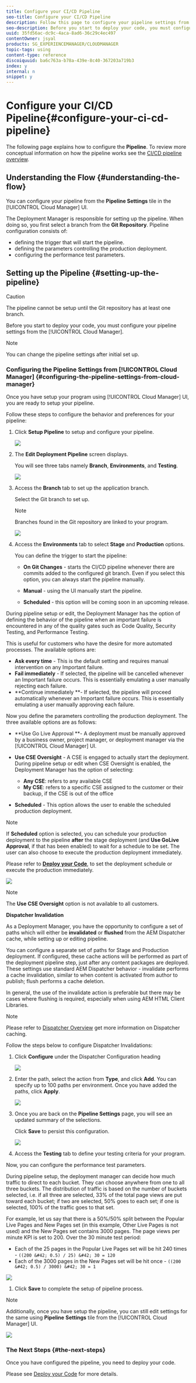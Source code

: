 ```yaml
---
title: Configure your CI/CD Pipeline
seo-title: Configure your CI/CD Pipeline
description: Follow this page to configure your pipeline settings from the Cloud Manager.
seo-description: Before you start to deploy your code, you must configure your pipeline settings from the AEM Cloud Manager. 
uuid: 35fd56ac-dc9c-4aca-8ad6-36c29c4ec497
contentOwner: jsyal
products: SG_EXPERIENCEMANAGER/CLOUDMANAGER
topic-tags: using
content-type: reference
discoiquuid: ba6c763a-b78a-439e-8c40-367203a719b3
index: y
internal: n
snippet: y
---
```


# Configure your CI/CD Pipeline{#configure-your-ci-cd-pipeline}

The following page explains how to configure the **Pipeline**. To review more conceptual information on how the pipeline works see the [CI/CD pipeline overview](ci-cd-pipeline.md).

## Understanding the Flow {#understanding-the-flow}

You can configure your pipeline from the **Pipeline Settings** tile in the [!UICONTROL Cloud Manager] UI.

The Deployment Manager is responsible for setting up the pipeline. When doing so, you first select a branch from the **Git Repository**. Pipeline configuration consists of:

* defining the trigger that will start the pipeline.
* defining the parameters controlling the production deployment.
* configuring the performance test parameters.

## Setting up the Pipeline {#setting-up-the-pipeline}

>[!CAUTION]
>
>The pipeline cannot be setup until the Git repository has at least one branch.

Before you start to deploy your code, you must configure your pipeline settings from the [!UICONTROL Cloud Manager].

>[!NOTE]
>
>You can change the pipeline settings after initial set up.

### Configuring the Pipeline Settings from [!UICONTROL Cloud Manager] {#configuring-the-pipeline-settings-from-cloud-manager}

Once you have setup your program using [!UICONTROL Cloud Manager] UI, you are ready to setup your pipeline.

Follow these steps to configure the behavior and preferences for your pipeline:

1. Click **Setup Pipeline** to setup and configure your pipeline.

   ![](assets/screen_shot_2018-07-18at105633pm.png)

1. The **Edit Deployment Pipeline** screen displays.

   You will see three tabs namely **Branch**, **Environments**, and **Testing**.

   ![](assets/screen_shot_2018-06-04at23950pm.png)

1. Access the **Branch** tab to set up the application branch.

   Select the Git branch to set up.

   >[!NOTE]
   >
   >Branches found in the Git repository are linked to your program.

   ![](assets/screen_shot_2018-06-04at124228pm.png)

1. Access the **Environments** tab to select **Stage** and **Production** options.

   You can define the trigger to start the pipeline:

    * **On Git Changes** - starts the CI/CD pipeline whenever there are commits added to the configured git branch. Even if you select this option, you can always start the pipeline manually.  
    
    * **Manual** - using the UI manually start the pipeline.
    * **Scheduled** - this option will be coming soon in an upcoming release.



During pipeline setup or edit, the Deployment Manager has the option of defining the behavior of the pipeline when an important failure is encountered in any of the quality gates such as Code Quality, Security Testing, and Performance Testing.

This is useful for customers who have the desire for more automated processes. The available options are:

* **Ask every time** - This is the default setting and requires manual intervention on any Important failure.
* **Fail immediately** - If selected, the pipeline will be cancelled whenever an Important failure occurs. This is essentially emulating a user manually rejecting each failure.
* **Continue immediately **- If selected, the pipeline will proceed automatically whenever an Important failure occurs. This is essentially emulating a user manually approving each failure.

Now you define the parameters controlling the production deployment. The three available options are as follows:

* **Use Go Live Approval **- A deployment must be manually approved by a business owner, project manager, or deployment manager via the [!UICONTROL Cloud Manager] UI.
* **Use CSE Oversight** - A CSE is engaged to actually start the deployment. During pipeline setup or edit when CSE Oversight is enabled, the Deployment Manager has the option of selecting:

  * **Any CSE**: refers to any available CSE  
  * **My CSE**: refers to a specific CSE assigned to the customer or their backup, if the CSE is out of the office

* **Scheduled** - This option allows the user to enable the scheduled production deployment.

>[!NOTE]
>
>If **Scheduled** option is selected, you can schedule your production deployment to the pipeline **after** the stage deployment (and **Use GoLive Approval**, if that has been enabled) to wait for a schedule to be set. The user can also choose to execute the production deployment immediately.
>
>Please refer to [**Deploy your Code**](deploying-code.md), to set the deployment schedule or execute the production immediately.

![](assets/screen_shot_2018-08-10at22408pm.png)

>[!NOTE]
>
>The **Use CSE Oversight** option is not available to all customers.

**Dispatcher Invalidation**

As a Deployment Manager, you have the opportunity to configure a set of paths which will either be **invalidated** or **flushed** from the AEM Dispatcher cache, while setting up or editing pipeline.

You can configure a separate set of paths for Stage and Production deployment. If configured, these cache actions will be performed as part of the deployment pipeline step, just after any content packages are deployed. These settings use standard AEM Dispatcher behavior - invalidate performs a cache invalidation, similar to when content is activated from author to publish; flush performs a cache deletion.

In general, the use of the invalidate action is preferable but there may be cases where flushing is required, especially when using AEM HTML Client Libraries.

>[!NOTE]
>
>Please refer to [Dispatcher Overview](dispatcher.md#HowDispatcherperformsCaching) get more information on Dispatcher caching.

Follow the steps below to configure Dispatcher Invalidations:

1. Click **Configure** under the Dispatcher Configuration heading

   ![](assets/image2018-8-7_14-53-24.png)

1. Enter the path, select the action from **Type**, and click **Add**. You can specify up to 100 paths per environment. Once you have added the paths, click **Apply**.

   ![](assets/image2018-8-7_14-58-11.png)

1. Once you are back on the **Pipeline Settings** page, you will see an updated summary of the selections.

   Click **Save** to persist this configuration.

   ![](assets/image2018-8-7_15-4-30.png)

1. Access the **Testing** tab to define your testing criteria for your program.

Now, you can configure the performance test parameters.

During pipeline setup, the deployment manager can decide how much traffic to direct to each bucket. They can choose anywhere from one to all three buckets. The distribution of traffic is based on the number of buckets selected, i.e. if all three are selected, 33% of the total page views are put toward each bucket; if two are selected, 50% goes to each set; if one is selected, 100% of the traffic goes to that set.

For example, let us say that there is a 50%/50% split between the Popular Live Pages and New Pages set (in this example, Other Live Pages is not used) and the New Pages set contains 3000 pages. The page views per minute KPI is set to 200. Over the 30 minute test period:

* Each of the 25 pages in the Popular Live Pages set will be hit 240 times - `((200 &#42; 0.5) / 25) &#42; 30 = 120`
* Each of the 3000 pages in the New Pages set will be hit once - `((200 &#42; 0.5) / 3000) &#42; 30 = 1`

![](assets/screen_shot_2018-06-04at23503pm.png)

1. Click **Save** to complete the setup of pipeline process.

>[!NOTE]
>
>Additionally, once you have setup the pipeline, you can still edit settings for the same using **Pipeline** **Settings** tile from the [!UICONTROL Cloud Manager] UI.

![](assets/screen_shot_2018-06-04at125751pm.png) 

### The Next Steps {#the-next-steps}

Once you have configured the pipeline, you need to deploy your code.

Please see [Deploy your Code](deploying-code.md) for more details.
